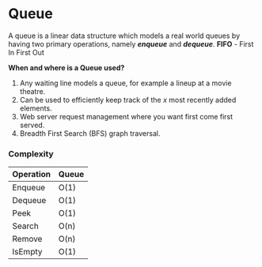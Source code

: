 # Queue
A queue is a linear data structure which models a real world queues by having two primary operations, namely ***enqueue*** and ***dequeue***.
**FIFO** - First In First Out

**When and where is a Queue used?**
1. Any waiting line models a queue, for example a lineup at a movie theatre.
2. Can be used to efficiently keep track of the *x* most recently added elements.
3. Web server request management where you want first come first served.
4. Breadth First Search (BFS) graph traversal.

### Complexity

| Operation | Queue |
|-----------|-------|
| Enqueue   | O(1)  |
| Dequeue   | O(1)  |
| Peek      | O(1)  |
| Search    | O(n)  |
| Remove    | O(n)  |
| IsEmpty   | O(1)  |


